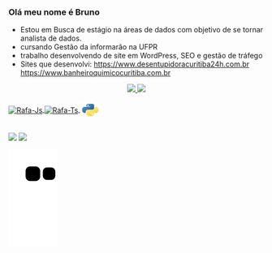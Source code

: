 ### Olá meu nome é **Bruno** 
- Estou em Busca de estágio na áreas de dados com objetivo de se tornar analista de dados.
- cursando Gestão da informarão na UFPR
- trabalho desenvolvendo de site em WordPress, SEO e gestão de tráfego
- Sites que desenvolvi: https://www.desentupidoracuritiba24h.com.br https://www.banheiroquimicocuritiba.com.br 


<div align="center">
  <a href="https://github.com/Bruno-P-d-E">
  <img height="180em" src="https://github-readme-stats.vercel.app/api?username=Bruno-P-d-E&show_icons=true&theme=dark&include_all_commits=true&count_private=true"/>
  <img height="180em" src="https://github-readme-stats.vercel.app/api/top-langs/?username=Bruno-P-d-E&layout=compact&langs_count=7&theme=dark"/>
</div>
  
<div style="display: inline_block"><br>
  <img align="center" alt="Rafa-Js" height="30" width="40" src="https://cdn.jsdelivr.net/gh/devicons/devicon/icons/mysql/mysql-original.svg">
  <img align="center" alt="Rafa-Ts" height="30" width="40" src="https://cdn.jsdelivr.net/gh/devicons/devicon/icons/postgresql/postgresql-original.svg">
  <img align="center" alt="Rafa-React" height="30" width="40" src="https://raw.githubusercontent.com/devicons/devicon/master/icons/python/python-original.svg">
</div>
  
  ##
  
  <div> 
    
  <a href = "mailto:bruno.proenca.de.souza@outlook.com"><img src="https://img.shields.io/badge/Microsoft_Outlook-0078D4?style=for-the-badge&logo=microsoft-outlook&logoColor=white" target="_blank"></a>
  <a href="https://www.linkedin.com/in/rafaella-ballerini-45875016a" target="_blank"><img src="https://img.shields.io/badge/-LinkedIn-%230077B5?style=for-the-badge&logo=linkedin&logoColor=white" target="_blank"></a> 
 
  ![Snake animation](https://github.com/Bruno-P-d-E/Bruno-P-d-E/blob/output/github-contribution-grid-snake.svg)
 
</div>
